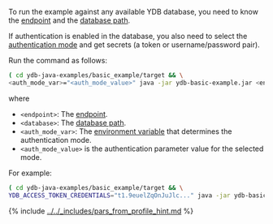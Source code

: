 To run the example against any available YDB database, you need to know the [endpoint](../../../../../concepts/connect.md#endpoint) and the [database path](../../../../../concepts/connect.md#database).

If authentication is enabled in the database, you also need to select the [authentication mode](../../../../../concepts/auth.md) and get secrets (a token or username/password pair).

Run the command as follows:

```bash
( cd ydb-java-examples/basic_example/target && \
<auth_mode_var>="<auth_mode_value>" java -jar ydb-basic-example.jar <endpoint>?database=<database>)
```

where

- `<endpoint>`: The [endpoint](../../../../../concepts/connect.md#endpoint).
- `<database>`: The [database path](../../../../../concepts/connect.md#database).
- `<auth_mode_var>`: The [environment variable](../../../auth.md#env) that determines the authentication mode.
- `<auth_mode_value>` is the authentication parameter value for the selected mode.

For example:

```bash
( cd ydb-java-examples/basic_example/target && \
YDB_ACCESS_TOKEN_CREDENTIALS="t1.9euelZqOnJuJlc..." java -jar ydb-basic-example.jar grpcs://ydb.example.com:2135?database=/somepath/somelocation)
```

{% include [../../_includes/pars_from_profile_hint.md](../../_includes/pars_from_profile_hint.md) %}
